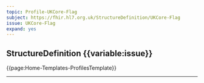 ```yaml
---
topic: Profile-UKCore-Flag
subject: https://fhir.hl7.org.uk/StructureDefinition/UKCore-Flag
issue: UKCore-Flag
expand: yes
---
```




## StructureDefinition {{variable:issue}}

{{page:Home-Templates-ProfilesTemplate}}

<hr class="thickline">